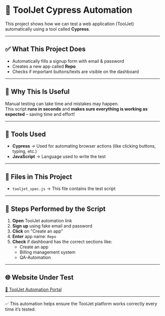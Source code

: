 # 🚀 ToolJet Cypress Automation

This project shows how we can test a web application (ToolJet) automatically using a tool called **Cypress**.

---

## ✅ What This Project Does

- Automatically fills a signup form with email & password
- Creates a new app called **Repo**
- Checks if important buttons/texts are visible on the dashboard

---

## 🧠 Why This Is Useful

Manual testing can take time and mistakes may happen.  
This script **runs in seconds** and **makes sure everything is working as expected** – saving time and effort!

---

## 🧰 Tools Used

- **Cypress** → Used for automating browser actions (like clicking buttons, typing, etc.)
- **JavaScript** → Language used to write the test

---

## 📁 Files in This Project

- `tooljet_spec.js` → This file contains the test script

---

## 🔎 Steps Performed by the Script

1. **Open** ToolJet automation link  
2. **Sign up** using fake email and password  
3. **Click** on "Create an app"  
4. **Enter** app name: `Repo`  
5. **Check** if dashboard has the correct sections like:
   - Create an app
   - Billing management system
   - QA-Automation

---

## 🌐 Website Under Test

[🔗 ToolJet Automation Portal](https://v3-lts-eetestsystem.tooljet.com/qa-automation)

---

✅ This automation helps ensure the ToolJet platform works correctly every time it’s tested.


